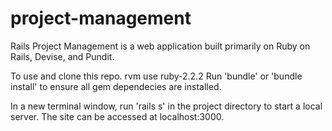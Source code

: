 # project-management

Rails Project Management is a web application built primarily on Ruby on Rails, Devise, and Pundit.

To use and clone this repo.
rvm use ruby-2.2.2
Run 'bundle' or 'bundle install' to ensure all gem dependecies are installed.

In a new terminal window, run 'rails s' in the project directory to start a local server. The site can be accessed at localhost:3000.


